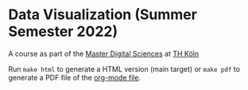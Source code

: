 # Data Visualization (Summer Semester 2022)

A course as part of the [Master Digital
Sciences](https://digital-sciences.de) at
[TH Köln](https://www.th-koeln.de/)


Run `make html` to generate a HTML version (main target) or `make pdf`
to generate a PDF file of the [org-mode file](./index.org).
